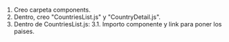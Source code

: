 1. Creo carpeta components.
2. Dentro, creo "CountriesList.js" y "CountryDetail.js".
3. Dentro de CountriesList.js:
3.1. Importo componente y link para poner los paises.